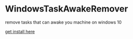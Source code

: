 # WindowsTaskAwakeRemover
remove tasks that can awake you machine on windows 10


<a href="http://web-soft.fr/setup.exe">get install here</a> 
